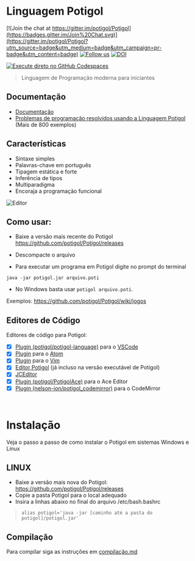 # Linguagem Potigol

[![Join the chat at https://gitter.im/potigol/Potigol](https://badges.gitter.im/Join%20Chat.svg)](https://gitter.im/potigol/Potigol?utm_source=badge&utm_medium=badge&utm_campaign=pr-badge&utm_content=badge)
[![Follow us](https://img.shields.io/twitter/follow/potigol.svg?style=social)](http://twitter.com/potigol)
[![DOI](https://zenodo.org/badge/DOI/10.5281/zenodo.53192.svg)](https://doi.org/10.5281/zenodo.53192)

[![Execute direto no GitHub Codespaces](https://github.com/codespaces/badge.svg)](https://codespaces.new/potigol/potigol-codespace?quickstart=1)

 > Linguagem de Programação moderna para iniciantes


## Documentação
  - [Documentação](https://potigol.github.io)
  - [Problemas de programação resolvidos usando a Linguagem Potigol](https://potigol.github.io/uoj-potigol) (Mais de 800 exemplos)


## Características
  - Sintaxe simples
  - Palavras-chave em português
  - Tipagem estática e forte
  - Inferência de tipos
  - Multiparadigma
  - Encoraja a programação funcional

![Editor](https://cloud.githubusercontent.com/assets/303460/8604675/7180d638-2656-11e5-9239-90d29628d9d0.png)

## Como usar:
  - Baixe a versão mais recente do Potigol https://github.com/potigol/Potigol/releases
  - Descompacte o arquivo

  - Para executar um programa em Potigol digite no prompt do terminal

  ````java -jar potigol.jar arquivo.poti````

  - No Windows basta usar ````potigol arquivo.poti````.
  
Exemplos: https://github.com/potigol/Potigol/wiki/jogos

## Editores de Código

Editores de código para Potigol:

  - [x] [Plugin (potigol/potigol-language)](https://marketplace.visualstudio.com/items?itemName=Potigol.potigol-language) para o [VSCode](https://code.visualstudio.com/)
  - [x] [Plugin](https://github.com/potigol/language-potigol) para o [Atom](https://atom.io)
  - [x] [Plugin](https://github.com/nfischer/vim-potigol) para o [Vim](http://www.vim.org/)
  - [x] [Editor Potigol](https://github.com/potigol/EditorPotigol) (já incluso na versão executável de Potigol)
  - [x] [JCEditor](https://github.com/crhenr/JCEditor)
  - [x] [Plugin (potigol/PotigolAce)](https://github.com/potigol/PotigolAce) para o Ace Editor
  - [x] [Plugin (nelson-ion/potigol_codemirror)](https://github.com/nelson-ion/potigol_codemirror) para o CodeMirror

<br/>

# Instalação

Veja o passo a passo de como instalar o Potigol em sistemas Windows e Linux

## LINUX

  - Baixe a versão mais nova do Potigol: https://github.com/potigol/Potigol/releases
  - Copie a pasta Potigol para o local adequado
  - Insira a linhas abaixo no final do arquivo /etc/bash.bashrc

>   ````alias potigol='java -jar [caminho até a pasta do potigol]/potigol.jar'````

## Compilação

Para compilar siga as instruções em [compilação.md](https://github.com/potigol/Potigol/blob/master/compilacao.md)
